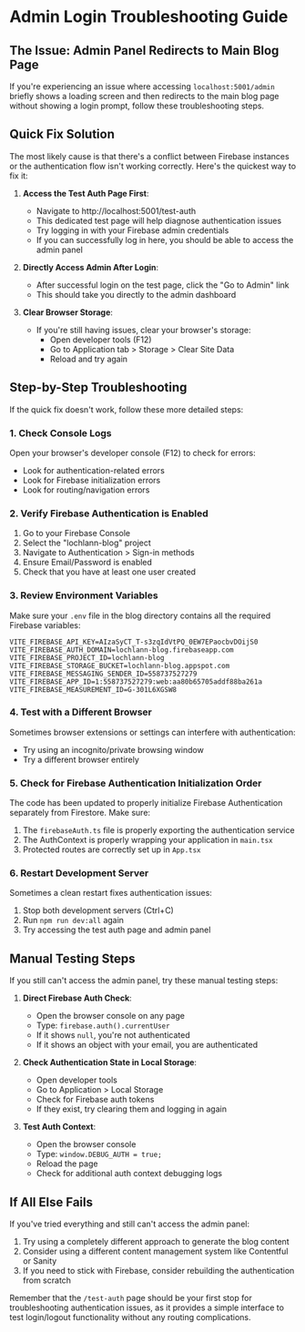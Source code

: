 # Admin Login Troubleshooting Guide

## The Issue: Admin Panel Redirects to Main Blog Page

If you're experiencing an issue where accessing `localhost:5001/admin` briefly shows a loading screen and then redirects to the main blog page without showing a login prompt, follow these troubleshooting steps.

## Quick Fix Solution

The most likely cause is that there's a conflict between Firebase instances or the authentication flow isn't working correctly. Here's the quickest way to fix it:

1. **Access the Test Auth Page First**:
   - Navigate to http://localhost:5001/test-auth
   - This dedicated test page will help diagnose authentication issues
   - Try logging in with your Firebase admin credentials
   - If you can successfully log in here, you should be able to access the admin panel

2. **Directly Access Admin After Login**:
   - After successful login on the test page, click the "Go to Admin" link
   - This should take you directly to the admin dashboard

3. **Clear Browser Storage**:
   - If you're still having issues, clear your browser's storage:
     - Open developer tools (F12)
     - Go to Application tab > Storage > Clear Site Data
     - Reload and try again

## Step-by-Step Troubleshooting

If the quick fix doesn't work, follow these more detailed steps:

### 1. Check Console Logs

Open your browser's developer console (F12) to check for errors:

- Look for authentication-related errors
- Look for Firebase initialization errors
- Look for routing/navigation errors

### 2. Verify Firebase Authentication is Enabled

1. Go to your Firebase Console
2. Select the "lochlann-blog" project
3. Navigate to Authentication > Sign-in methods
4. Ensure Email/Password is enabled
5. Check that you have at least one user created

### 3. Review Environment Variables

Make sure your `.env` file in the blog directory contains all the required Firebase variables:

```
VITE_FIREBASE_API_KEY=AIzaSyCT_T-s3zqIdVtPQ_0EW7EPaocbvDOijS0
VITE_FIREBASE_AUTH_DOMAIN=lochlann-blog.firebaseapp.com
VITE_FIREBASE_PROJECT_ID=lochlann-blog
VITE_FIREBASE_STORAGE_BUCKET=lochlann-blog.appspot.com
VITE_FIREBASE_MESSAGING_SENDER_ID=558737527279
VITE_FIREBASE_APP_ID=1:558737527279:web:aa80b65705addf88ba261a
VITE_FIREBASE_MEASUREMENT_ID=G-301L6XGSW8
```

### 4. Test with a Different Browser

Sometimes browser extensions or settings can interfere with authentication:

- Try using an incognito/private browsing window
- Try a different browser entirely

### 5. Check for Firebase Authentication Initialization Order

The code has been updated to properly initialize Firebase Authentication separately from Firestore. Make sure:

1. The `firebaseAuth.ts` file is properly exporting the authentication service
2. The AuthContext is properly wrapping your application in `main.tsx`
3. Protected routes are correctly set up in `App.tsx`

### 6. Restart Development Server

Sometimes a clean restart fixes authentication issues:

1. Stop both development servers (Ctrl+C)
2. Run `npm run dev:all` again
3. Try accessing the test auth page and admin panel

## Manual Testing Steps

If you still can't access the admin panel, try these manual testing steps:

1. **Direct Firebase Auth Check**:
   - Open the browser console on any page
   - Type: `firebase.auth().currentUser`
   - If it shows `null`, you're not authenticated
   - If it shows an object with your email, you are authenticated

2. **Check Authentication State in Local Storage**:
   - Open developer tools
   - Go to Application > Local Storage
   - Check for Firebase auth tokens
   - If they exist, try clearing them and logging in again

3. **Test Auth Context**:
   - Open the browser console
   - Type: `window.DEBUG_AUTH = true;`
   - Reload the page
   - Check for additional auth context debugging logs

## If All Else Fails

If you've tried everything and still can't access the admin panel:

1. Try using a completely different approach to generate the blog content
2. Consider using a different content management system like Contentful or Sanity
3. If you need to stick with Firebase, consider rebuilding the authentication from scratch

Remember that the `/test-auth` page should be your first stop for troubleshooting authentication issues, as it provides a simple interface to test login/logout functionality without any routing complications.
